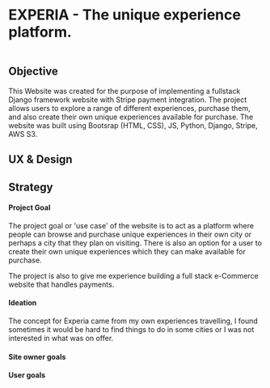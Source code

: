 # EXPERIA - The unique experience platform.


<img src="">

## Objective
This Website was created for the purpose of implementing a fullstack Django framework website with Stripe payment integration.
The project allows users to explore a range of different experiences, purchase them, and also create their own unique experiences available for purchase. The website was built using Bootsrap (HTML, CSS), JS, Python, Django, Stripe, AWS S3.

## UX & Design

## Strategy

#### Project Goal
The project goal or 'use case' of the website is to act as a platform where people can browse and purchase unique experiences in their own city or perhaps a city that they plan on visiting. There is also an option for a user to create their own unique experiences which they can make available for purchase.

The project is also to give me experience building a full stack e-Commerce website that handles payments.

#### Ideation
The concept for Experia came from my own experiences travelling, I found sometimes it would be hard to find things to do in some cities or I was not interested in what was on offer.
#### Site owner goals

#### User goals
